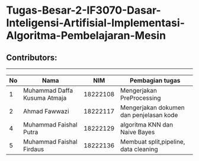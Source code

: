 # Tugas-Besar-2-IF3070-Dasar-Inteligensi-Artifisial-Implementasi-Algoritma-Pembelajaran-Mesin
## Contributors:
_______

| **No** | **Nama**                       | **NIM**       | **Pembagian tugas**
| ------ | ----------------------         | ------------- | -------------------
| 1      | Muhammad Daffa Kusuma Atmaja   | 18222108      | Mengerjakan PreProcessing
| 2      | Ahmad Fawwazi                  | 18222117      | Mengerjakan dokumen dan penjelasan kode
| 4      | Muhammad Faishal Putra         | 18222129      | algoritma KNN dan Naive Bayes
| 5      | Muhammad Faishal Firdaus       | 18222136      | Membuat split,pipeline, data cleaning


